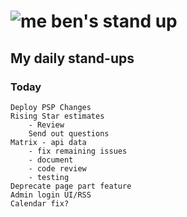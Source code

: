 # ![me](https://avatars2.githubusercontent.com/u/5232044?s=50&v=4) ben's stand up

## My daily stand-ups

### Today

    Deploy PSP Changes
    Rising Star estimates
        - Review
        Send out questions
    Matrix - api data 
        - fix remaining issues
        - document
        - code review
        - testing
    Deprecate page part feature
    Admin login UI/RSS
    Calendar fix?
